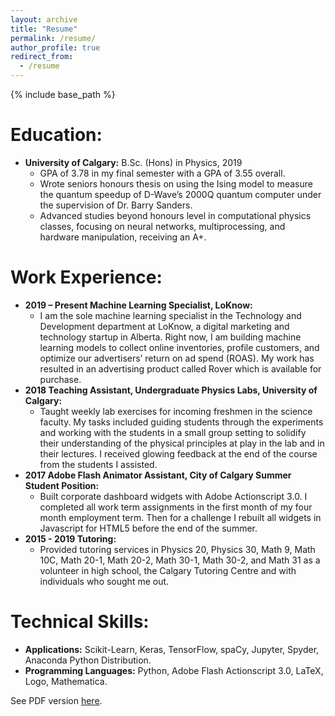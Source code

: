 ```yaml
---
layout: archive
title: "Resume"
permalink: /resume/
author_profile: true
redirect_from:
  - /resume
---
```


{% include base_path %}

Education:
==========

* <b>University of Calgary:</b> B.Sc. (Hons) in Physics, 2019
    * GPA of 3.78 in my final semester with a GPA of 3.55 overall.
    * Wrote seniors honours thesis on using the Ising model to measure the quantum speedup of D-Wave’s 2000Q quantum computer under the supervision of Dr. Barry Sanders.
    * Advanced studies beyond honours level in computational physics classes, focusing on neural networks, multiprocessing, and hardware manipulation, receiving an A+.

Work Experience:
================

* <b>2019 – Present Machine Learning Specialist, LoKnow:</b>
    * I am the sole machine learning specialist in the Technology and Development department at LoKnow, a digital marketing and technology startup in Alberta. Right now, I am building machine learning models to collect online inventories, profile customers, and optimize our advertisers’ return on ad spend (ROAS). My work has resulted in an advertising product called Rover which is available for purchase.
* <b>2018 Teaching Assistant, Undergraduate Physics Labs, University of Calgary:</b>
    * Taught weekly lab exercises for incoming freshmen in the science faculty. My tasks included guiding students through the experiments and working with the students in a small group setting to solidify their understanding of the physical principles at play in the lab and in their lectures. I received glowing feedback at the end of the course from the students I assisted.
* <b>2017 Adobe Flash Animator Assistant, City of Calgary Summer Student Position:</b>
    * Built corporate dashboard widgets with Adobe Actionscript 3.0. I completed all work term assignments in the first month of my four month employment term. Then for a challenge I rebuilt all widgets in Javascript for HTML5 before the end of the summer.
* <b>2015 - 2019 Tutoring:</b>
    * Provided tutoring services in Physics 20, Physics 30, Math 9, Math 10C, Math 20-1, Math 20-2, Math 30-1, Math 30-2, and Math 31 as a volunteer in high school, the Calgary Tutoring Centre and with individuals who sought me out.

Technical Skills:
=================

* <b>Applications:</b> Scikit-Learn, Keras, TensorFlow, spaCy, Jupyter, Spyder, Anaconda Python Distribution.
* <b>Programming Languages:</b> Python, Adobe Flash Actionscript 3.0, LaTeX, Logo, Mathematica.

See PDF version [here](http://nolanthenerd.github.io/files/resume.pdf).